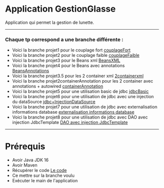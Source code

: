 # Application GestionGlasse

Application qui permet la gestion de lunette.

---
### Chaque tp correspond a une branche différente :

* Voici la branche projet1 pour le couplage fort [couplageFort](https://github.com/asemin08/GestionGlasses/tree/projet1)
* Voici la branche projet2 pour le couplage faible [couplageFaible](https://github.com/asemin08/GestionGlasses/tree/projet2)
* Voici la branche projet3 pour le Beans xml [BeansXML](https://github.com/asemin08/GestionGlasses/tree/projet3)
* Voici la branche projet4 pour le Beans avec annotations [BeansAnnotations](https://github.com/asemin08/GestionGlasses/tree/projet4)
* Voici la branche projet3.5 pour les 2 container xml [2containerxml](https://github.com/asemin08/GestionGlasses/tree/projet3.5)
* Voici la branche projet2containerAnnotation pour les 2 container avec annotations + autowired [containerAnnotation](https://github.com/asemin08/GestionGlasses/tree/projet2containerAnnotation)
* Voici la branche projet5 pour une utilisation basic de jdbc [jdbcBasic](https://github.com/asemin08/GestionGlasses/tree/projet5)
* Voici la branche projet6 pour une utilisation de jdbc avec une injection du dataSource [jdbc+InjectionDataSource](https://github.com/asemin08/GestionGlasses/tree/projet6)
* Voici la branche projet7 pour une utilisation de jdbc avec externalisation informations database [externalisation informations database](https://github.com/asemin08/GestionGlasses/tree/projet7)
* Voici la branche projet8 pour une utilisation de jdbc avec DAO avec  injection JdbcTemplate [DAO avec injection JdbcTemplate](https://github.com/asemin08/GestionGlasses/tree/projet8)


--- 

# Prérequis

* Avoir Java JDK 16
* Avoir Maven
* Récupérer le code [Le code](https://github.com/asemin08/GestionGlasses)
* Ce mettre sur la branche voulu
* Exécuter le main de l'application


